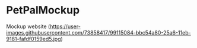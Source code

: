 # PetPalMockup
Mockup website
(https://user-images.githubusercontent.com/73858417/99115084-bbc54a80-25a6-11eb-9181-fafdf0159ed5.jpg)
